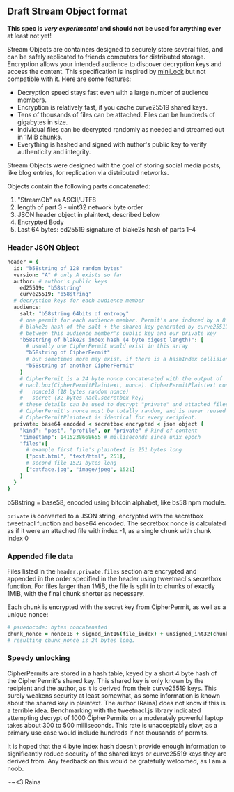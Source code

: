 ## Draft Stream Object format

**This spec is *very experimental* and should not be used for anything ever**
at least not yet!

Stream Objects are containers designed to securely store several files, and
can be safely replicated to friends computers for distributed storage.
Encryption allows your intended audience to discover decryption keys and
access the content. This specification is inspired by
[miniLock](https://minilock.io/) but not compatible with it. Here are some
features:

  * Decryption speed stays fast even with a large number of audience members.
  * Encryption is relatively fast, if you cache curve25519 shared keys.
  * Tens of thousands of files can be attached. Files can be hundreds of
    gigabytes in size.
  * Individual files can be decrypted randomly as needed and streamed out in
    1MiB chunks.
  * Everything is hashed and signed with author's public key to verify
    authenticity and integrity.

Stream Objects were designed with the goal of storing social media posts,
like blog entries, for replication via distributed networks.

Objects contain the following parts concatenated:

1. "StreamOb" as ASCII/UTF8
2. length of part 3 - uint32 network byte order
3. JSON header object in plaintext, described below
4. Encrypted Body
5. Last 64 bytes: ed25519 signature of blake2s hash of parts 1–4

### Header JSON Object

```coffeescript
header = {
  id: "b58string of 128 random bytes"
  version: "A" # only A exists so far
  author: # author's public keys
    ed25519: "b58string"
    curve25519: "b58string"
  # decryption keys for each audience member
  audience:
    salt: "b58string 64bits of entropy"
    # one permit for each audience member. Permit's are indexed by a 8 byte
    # blake2s hash of the salt + the shared key generated by curve25519
    # between this audience member's public key and our private key
    "b58string of blake2s index hash (4 byte digest length)": [
      # usually one CipherPermit would exist in this array
      "b58string of CipherPermit"
      # but sometimes more may exist, if there is a hashIndex collision
      "b58string of another CipherPermit"
    ]
    # CipherPermit is a 24 byte nonce concatenated with the output of
    # nacl.box(CipherPermitPlaintext, nonce). CipherPermitPlaintext contains:
    #   nonce18 (18 bytes random nonce)
    #   secret (32 bytes nacl.secretbox key)
    # these details can be used to decrypt "private" and attached files
    # CipherPermit's nonce must be totally random, and is never reused
    # CipherPermitPlaintext is identical for every recipient.
  private: base64 encoded < secretbox encrypted < json object {
    "kind": "post", "profile", or "private" # kind of content
    "timestamp": 1415238668655 # milliseconds since unix epoch
    "files":[
      # example first file's plaintext is 251 bytes long
      ["post.html", "text/html", 251],
      # second file 1521 bytes long
      ["catface.jpg", "image/jpeg", 1521]
    ]
  }
}
```

b58string = base58, encoded using bitcoin alphabet, like bs58 npm module.

`private` is converted to a JSON string, encrypted with the secretbox tweetnacl
function and base64 encoded. The secretbox nonce is calculated as if it were
an attached file with index -1, as a single chunk with chunk index 0

### Appended file data

Files listed in the `header.private.files` section are encrypted and appended
in the order specified in the header using tweetnacl's secretbox function. For
files larger than 1MiB, the file is split in to chunks of exactly 1MiB, with
the final chunk shorter as necessary.

Each chunk is encrypted with the secret key from CipherPermit, as well as a
unique nonce:

```coffeescript
# psuedocode: bytes concatenated
chunk_nonce = nonce18 + signed_int16(file_index) + unsigned_int32(chunk_index)
# resulting chunk_nonce is 24 bytes long.
```


### Speedy unlocking

CipherPermits are stored in a hash table, keyed by a short 4 byte hash of
the CipherPermit's shared key. This shared key is only known by the recipient
and the author, as it is derived from their curve25519 keys. This surely
weakens security at least somewhat, as some information is known about the
shared key in plaintext. The author (Raina) does not know if this is a terrible
idea. Benchmarking with the tweetnacl.js library indicated attempting decrypt
of 1000 CipherPermits on a moderately powerful laptop takes about 300 to 500
milliseconds. This rate is unacceptably slow, as a primary use case would
include hundreds if not thousands of permits.

It is hoped that the 4 byte index hash doesn't provide enough information to
significantly reduce security of the shared keys or curve25519 keys they are
derived from. Any feedback on this would be gratefully welcomed, as I am a noob.

 ~~<3 Raina
